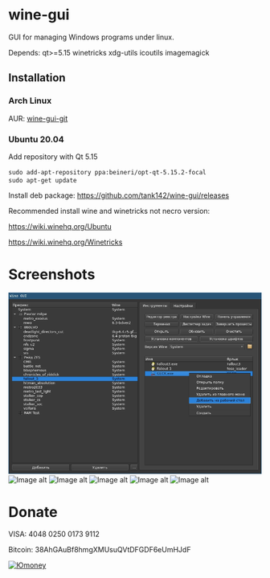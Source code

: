 # wine-gui
GUI for managing Windows programs under linux.

Depends: qt>=5.15 winetricks xdg-utils icoutils imagemagick
## Installation
### Arch Linux
AUR: [wine-gui-git](https://aur.archlinux.org/packages/wine-gui-git)

### Ubuntu 20.04
Add repository with Qt 5.15
```
sudo add-apt-repository ppa:beineri/opt-qt-5.15.2-focal
sudo apt-get update
```
Install deb package: https://github.com/tank142/wine-gui/releases

Recommended install wine and winetricks not necro version:

https://wiki.winehq.org/Ubuntu

https://wiki.winehq.org/Winetricks

# Screenshots
![Image alt](https://github.com/tank142/wine-gui/raw/master/screenshot1.jpg)
![Image alt](https://github.com/tank142/wine-gui/raw/master/screenshot6.jpg)
![Image alt](https://github.com/tank142/wine-gui/raw/master/screenshot3.jpg)
![Image alt](https://github.com/tank142/wine-gui/raw/master/screenshot2.jpg)
![Image alt](https://github.com/tank142/wine-gui/raw/master/screenshot4.jpg)
![Image alt](https://github.com/tank142/wine-gui/raw/master/screenshot5.jpg)

# Donate
VISA: 4048 0250 0173 9112

Bitcoin: 38AhGAuBf8hmgXMUsuQVtDFGDF6eUmHJdF

[![Юmoney](https://i.imgur.com/KrkyEbB.png)](https://yoomoney.ru/to/4100112399871490)
